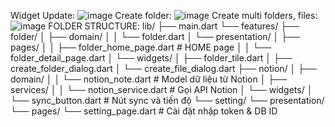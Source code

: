 Widget Update: 
![image](https://github.com/user-attachments/assets/5104c1b8-e200-4bbe-8cc0-f3feb0e6c3f2)
Create folder:
![image](https://github.com/user-attachments/assets/f2e92034-9770-4785-bfae-37e6c1d1932e)
Create multi folders, files:
![image](https://github.com/user-attachments/assets/6704dbb7-1695-49fb-bac2-b3c3437e6df4)
FOLDER STRUCTURE:
lib/
├── main.dart
└── features/
    ├── folder/
    │   ├── domain/
    │   │   └── folder.dart
    │   └── presentation/
    │       ├── pages/
    │       │   ├── folder_home_page.dart        # HOME page
    │       │   └── folder_detail_page.dart
    │       └── widgets/
    │           ├── folder_tile.dart
    │           ├── create_folder_dialog.dart
    │           └── create_file_dialog.dart
    ├── notion/
    │   ├── domain/
    │   │   └── notion_note.dart                 # Model dữ liệu từ Notion
    │   ├── services/
    │   │   └── notion_service.dart              # Gọi API Notion
    │   └── widgets/
    │       └── sync_button.dart                 # Nút sync và tiến độ
    └── setting/
        └── presentation/
            └── pages/
                └── setting_page.dart            # Cài đặt nhập token & DB ID
